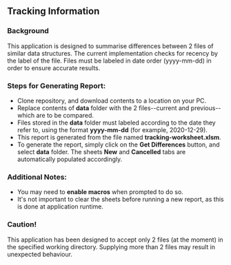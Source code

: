 ## Tracking Information

### Background
This application is designed to summarise differences between 2 files of similar data structures. The current implementation checks for recency by the label of the file. Files must be labeled in date order (yyyy-mm-dd) in order to ensure accurate results.

### Steps for Generating Report:
* Clone repository, and download contents to a location on your PC.
* Replace contents of **data** folder with the 2 files--current and previous--which are to be compared.
* Files stored in the **data** folder must labeled according to the date they refer to, using the format **yyyy-mm-dd** (for example, 2020-12-29).
* This report is generated from the file named **tracking-worksheet.xlsm**.
* To generate the report, simply click on the **Get Differences** button, and select **data** folder. The sheets **New** and **Cancelled** tabs are automatically populated accordingly.

### Additional Notes:
* You may need to **enable macros** when prompted to do so.
* It's not important to clear the sheets before running a new report, as this is done at application runtime.


### Caution!
This application has been designed to accept only 2 files (at the moment) in the specified working directory. Supplying more than 2 files may result in unexpected behaviour.
